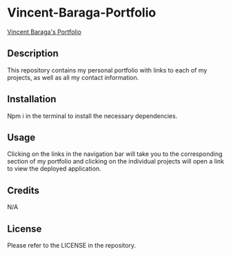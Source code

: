 # Vincent-Baraga-Portfolio

<a href="">Vincent Baraga's Portfolio</a>

## Description

This repository contains my personal portfolio with links to each of my projects, as well as all my contact information.

## Installation

Npm i in the terminal to install the necessary dependencies.

## Usage

Clicking on the links in the navigation bar will take you to the corresponding section of my portfolio and clicking on the individual projects will open a link to view the deployed application.

## Credits

N/A

## License

Please refer to the LICENSE in the repository.
